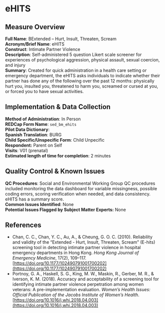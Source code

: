 # eHITS
## Measure Overview
**Full Name**: BExtended – Hurt, Insult, Threaten, Scream      
**Acronym/Brief Name**: eHITS    
**Construct**: Intimate Partner Violence       
**Description**: Self-administered 5 question Likert scale screener for experiences of psychological aggression, physical assault, sexual coercion, and injury      
**Summary**: Created for quick administration in a health care setting or emergency department, the eHITS asks individuals to indicate whether their partner has done any of the following over the past 12 months:  physically hurt you, insulted you, threatened to harm you, screamed or cursed at you, or forced you to have sexual activities.

## Implementation & Data Collection
**Method of Administration**: In Person     
**REDCap Form Name**: `sed_bm_ehits`      
**Pilot Data Dictionary**:          
**Spanish Translation**: BURG     
**Child Specific/Unspecific Form**: Child Unpecific  
**Respondent:** Parent on Self    
**Visits**: V01 (prenatal)        
**Estimated length of time for completion**: 2 minutes

## Quality Control & Known Issues
**QC Procedures**: Social and Environmental Working Group QC procedures included monitoring the data dashboard for variable missingness, possible coding errors, scoring verification when needed, and data consistency. eHITS has a summary score.     
**Common Issues Identified**: None  
**Potential Issues Flagged by Subject Matter Experts:** None

## References
- Chan, C. C., Chan, Y. C., Au, A., & Cheung, G. O. C. (2010). Reliability and validity of the “Extended - Hurt, Insult, Threaten, Scream” (E-hits) screening tool in detecting intimate partner violence in hospital emergency departments in Hong Kong. *Hong Kong Journal of Emergency Medicine*, 17(2), 109–117. [https://doi.org/10.1177/102490791001700202](https://doi.org/10.1177/102490791001700202)
- Portnoy, G. A., Haskell, S. G., King, M. W., Maskin, R., Gerber, M. R., & Iverson, K. M. (2018). Accuracy and acceptability of a screening tool for identifying intimate partner violence perpetration among women veterans: A pre-implementation evaluation. *Women’s Health Issues: Official Publication of the Jacobs Institute of Women’s Health*. [https://doi.org/10.1016/j.whi.2018.04.003](https://doi.org/10.1016/j.whi.2018.04.003)


